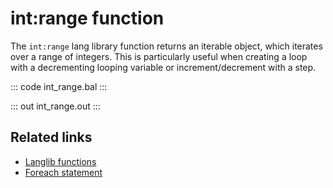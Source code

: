 # int:range function

The `int:range` lang library function returns an iterable object, which iterates over a range of integers.
This is particularly useful when creating a loop with a decrementing looping variable or increment/decrement with a step.

::: code int_range.bal :::

::: out int_range.out :::

## Related links
- [Langlib functions](/learn/by-example/langlib-functions)
- [Foreach statement](/learn/by-example/foreach-statement)
